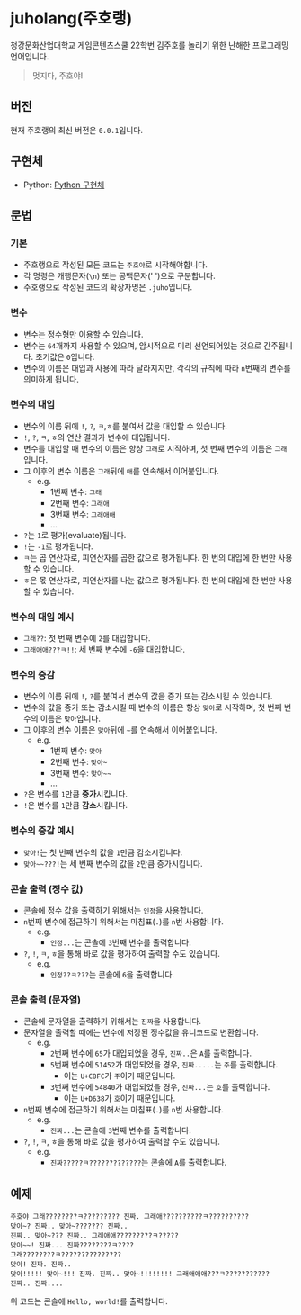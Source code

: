# juholang(주호랭)
청강문화산업대학교 게임콘텐츠스쿨 22학번 김주호를 놀리기 위한 난해한 프로그래밍 언어입니다.<br>
> 멋지다, 주호야!

## 버전
현재 주호랭의 최신 버전은 `0.0.1`입니다.

## 구현체
- Python: [Python 구현체](https://github.com/hwi-middle/juholang/tree/main/juholang_python)

## 문법
### 기본
* 주호랭으로 작성된 모든 코드는 `주호야`로 시작해야합니다.
* 각 명령은 개행문자(`\n`) 또는 공백문자(' ')으로 구분합니다.
* 주호랭으로 작성된 코드의 확장자명은 `.juho`입니다.

### 변수
* 변수는 정수형만 이용할 수 있습니다.
* 변수는 `64`개까지 사용할 수 있으며, 암시적으로 미리 선언되어있는 것으로 간주됩니다. 초기값은 `0`입니다.
* 변수의 이름은 대입과 사용에 따라 달라지지만, 각각의 규칙에 따라 `n`번째의 변수를 의미하게 됩니다.

### 변수의 대입
* 변수의 이름 뒤에 `!`, `?`, `ㅋ`,`ㅎ`를 붙여서 값을 대입할 수 있습니다.
* `!`, `?`, `ㅋ`, `ㅎ`의 연산 결과가 변수에 대입됩니다.
* 변수를 대입할 때 변수의 이름은 항상 `그래`로 시작하며, 첫 번째 변수의 이름은 `그래`입니다.
* 그 이후의 변수 이름은 `그래`뒤에 `애`를 연속해서 이어붙입니다.
  * e.g.
    * 1번째 변수: `그래`
    * 2번째 변수: `그래애`
    * 3번째 변수: `그래애애`
    * ...
* `?`는 `1`로 평가(evaluate)됩니다.
* `!`는 `-1`로 평가됩니다.
* `ㅋ`는 곱 연산자로, 피연산자를 곱한 값으로 평가됩니다. 한 번의 대입에 한 번만 사용할 수 있습니다.
* `ㅎ`은 몫 연산자로, 피연산자를 나눈 값으로 평가됩니다. 한 번의 대입에 한 번만 사용할 수 있습니다.

### 변수의 대입 예시
* `그래??`: 첫 번째 변수에 `2`를 대입합니다.
* `그래애애???ㅋ!!`: 세 번째 변수에 `-6`을 대입합니다.
  
### 변수의 증감
* 변수의 이름 뒤에 `!`, `?`를 붙여서 변수의 값을 증가 또는 감소시킬 수 있습니다.
* 변수의 값을 증가 또는 감소시킬 때 변수의 이름은 항상 `맞아`로 시작하며, 첫 번째 변수의 이름은 `맞아`입니다.
* 그 이후의 변수 이름은 `맞아`뒤에 `~`를 연속해서 이어붙입니다.
  * e.g.
    * 1번째 변수: `맞아`
    * 2번째 변수: `맞아~`
    * 3번째 변수: `맞아~~`
    * ...
* `?`은 변수를 `1`만큼 **증가**시킵니다.
* `!`은 변수를 `1`만큼 **감소**시킵니다.

### 변수의 증감 예시
* `맞아!`는 첫 번째 변수의 값을 `1`만큼 감소시킵니다.
* `맞아~~???!`는 세 번째 변수의 값을 `2`만큼 증가시킵니다. 

### 콘솔 출력 (정수 값)
* 콘솔에 정수 값을 출력하기 위해서는 `인정`을 사용합니다.
* `n`번째 변수에 접근하기 위해서는 마침표(`.`)를 `n`번 사용합니다.
  * e.g.
    * `인정...`는 콘솔에 `3`번째 변수를 출력합니다.
* `?`, `!`, `ㅋ`, `ㅎ`을 통해 바로 값을 평가하여 출력할 수도 있습니다.
  * e.g.
    * `인정??ㅋ???`는 콘솔에 `6`을 출력합니다.

### 콘솔 출력 (문자열)
* 콘솔에 문자열을 출력하기 위해서는 `진짜`을 사용합니다.
* 문자열을 출력할 때에는 변수에 저장된 정수값을 유니코드로 변환합니다.
  * e.g.
    * `2`번째 변수에 `65`가 대입되었을 경우, `진짜..`은 `A`를 출력합니다.
    * `5`번째 변수에 `51452`가 대입되었을 경우, `진짜.....`는 `주`를 출력합니다.
      * 이는 `U+C8FC`가 `주`이기 때문입니다.
    * `3`번째 변수에 `54840`가 대입되었을 경우, `진짜...`는 `호`를 출력합니다.
      * 이는 `U+D638`가 `호`이기 때문입니다.
* `n`번째 변수에 접근하기 위해서는 마침표(`.`)를 `n`번 사용합니다.
  * e.g.
    * `진짜...`는 콘솔에 `3`번째 변수를 출력합니다.
* `?`, `!`, `ㅋ`, `ㅎ`을 통해 바로 값을 평가하여 출력할 수도 있습니다.
  * e.g.
    * `진짜?????ㅋ?????????????`는 콘솔에 `A`를 출력합니다.

## 예제
```
주호야 그래????????ㅋ????????? 진짜. 그래애??????????ㅋ??????????
맞아~? 진짜.. 맞아~??????? 진짜..
진짜.. 맞아~??? 진짜.. 그래애애?????????ㅋ?????
맞아~~! 진짜... 진짜????????ㅋ????
그래????????ㅋ???????????????
맞아! 진짜. 진짜..
맞아!!!!! 맞아~!!! 진짜. 진짜.. 맞아~!!!!!!!! 그래애애애???ㅋ???????????
진짜.. 진짜....
```
위 코드는 콘솔에 `Hello, world!`를 출력합니다.